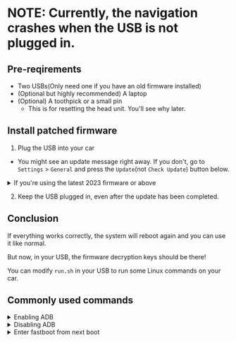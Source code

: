 # NOTE: Currently, the navigation crashes when the USB is not plugged in.

## Pre-reqirements

- Two USBs(Only need one if you have an old firmware installed)
- (Optional but highly recommended) A laptop
- (Optional) A toothpick or a small pin
  - This is for resetting the head unit. You'll see why later.

## Install patched firmware

1. Plug the USB into your car

- You might see an update message right away. If you don't, go to `Settings` > `General` and press the `Update`(not `Check Update`) button below.
<details>
  <summary>If you're using the latest 2023 firmware or above</summary>

- Since the latest 2023 firmware, Hyundai Mobis decided to validate a checksum for Navigation files as well, essentially blocking our exploit.
- If you followed the previous steps, you should have two USBs, one with stock firmware, and the other with patched firmware.
1. Plug the USB with stock firmware into the car and wait for the update message.
2. Press the `Update` button and wait for the system to shut off(the screen goes completely black).
3. When the system shuts off, quickly unplug the USB and plug the USB with patched firmware.
  - If you see a message saying "Updating...", you're good to go.
  - If you see an error message, you probably missed the timing. Try again.  
    ... or you can just reset the head unit by pressing the reset button in a small hole.  
    For me, it was on the right side of the right knob.
    ![CleanShot 2024-02-12 at 03 43 29@2x](https://github.com/Helloyunho/gen5w-utils/assets/10192625/d283a61d-33d1-4f1f-8618-ec473d611379)
  </details>

2. Keep the USB plugged in, even after the update has been completed.

## Conclusion

If everything works correctly, the system will reboot again and you can use it like normal.

But now, in your USB, the firmware decryption keys should be there!

You can modify `run.sh` in your USB to run some Linux commands on your car.

## Commonly used commands
<details>
  <summary>Enabling ADB</summary>

```sh
service call com.hkmc.misc 6 i32 5
service call com.hkmc.misc 4 i32 4
```

</details>

<details>
  <summary>Disabling ADB</summary>

```sh
service call com.hkmc.misc 6 i32 6
service call com.hkmc.misc 4 i32 4
```

</details>

<details>
  <summary>Enter fastboot from next boot</summary>

**NOTE: You somehow have to write empty value(`''`) to the misc partition to go back to Android.**

1. Follow the previous guide until `Building hook.c -> 1.`

2. Build tc-write-misc

```sh
./build_tc-write-misc.sh

# If you get a permission error run below and try the above command again
chmod +x ./build_tc-write-misc.sh
```

3. Edit run.sh

```sh
/storage/usb0/tc-write-misc boot-bootloader
```

4. Press the reset button in a small hole   
  For me, it was on the right side of the right knob.
  ![CleanShot 2024-02-12 at 03 43 29@2x](https://github.com/Helloyunho/gen5w-utils/assets/10192625/d283a61d-33d1-4f1f-8618-ec473d611379)

</details>
